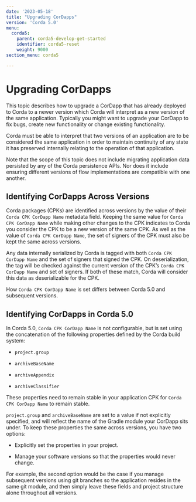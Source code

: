```yaml
---
date: '2023-05-18'
title: "Upgrading CorDapps"
version: 'Corda 5.0'
menu:
  corda5:
    parent: corda5-develop-get-started
    identifier: corda5-reset
    weight: 9000
section_menu: corda5

---
```


# Upgrading CorDapps

This topic describes how to upgrade a CorDapp that has already deployed to Corda to a newer version which Corda will interpret as a new version of the same application. Typically you might want to upgrade your CorDapp to fix bugs, create new functionality or change existing functionality. 

Corda must be able to interpret that two versions of an application are to be considered the same application in order to maintain continuity of any state it has preserved internally relating to the operation of that application.

Note that the scope of this topic does not include migrating application data persisted by any of the Corda persistence APIs. Nor does it include ensuring different versions of flow implementations are compatible with one another.

## Identifying CorDapps Across Versions

Corda packages (CPKs) are identified across versions by the value of their `Corda CPK CorDapp Name` metadata field. Keeping the same value for `Corda CPK CorDapp Name` while making other changes to the CPK indicates to Corda you consider the CPK to be a new version of the same CPK. As well as the value of  `Corda CPK CorDapp Name`, the set of signers of the CPK must also be kept the same across versions.

Any data internally serialized by Corda is tagged with both `Corda CPK CorDapp Name` and the set of signers that signed the CPK. On deserialization, the tag will be checked against the current version of the CPK’s `Corda CPK CorDapp Name` and set of signers. If both of these match, Corda will consider this data as deserializable for the CPK.

How `Corda CPK CorDapp Name` is set differs between Corda 5.0 and subsequent versions.

## Identifying CorDapps in Corda 5.0

In Corda 5.0, `Corda CPK CorDapp Name` is not configurable, but is set using the concatenation of the following properties defined by the Corda build system:

* `project.group`

* `archiveBaseName`

* `archiveAppendix`

* `archiveClassifier`

These properties need to remain stable in your application CPK for `Corda CPK CorDapp Name` to remain stable.

`project.group` and `archiveBaseName` are set to a value if not explicitly specified, and will reflect the name of the Gradle module your CorDapp sits under. To keep these properties the same across versions, you have two options:

* Explicitly set the properties in your project.

* Manage your software versions so that the properties would never change. 

For example, the second option would be the case if you manage subsequent versions using git branches so the application resides in the same git module, and then simply leave these fields and project structure alone throughout all versions.
